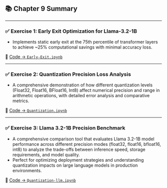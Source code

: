 ## 📚 Chapter 9 Summary

---

### ✅ Exercise 1: Early Exit Optimization for Llama-3.2-1B

- Implements static early exit at the 75th percentile of transformer layers to achieve ~25% computational savings with minimal accuracy loss.

📂 [Code → `Early-Exit.ipynb`](Early-Exit.ipynb)

---

### ✅ Exercise 2: Quantization Precision Loss Analysis

- A comprehensive demonstration of how different quantization levels (Float32, Float16, BFloat16, Int8) affect numerical precision and range in arithmetic operations, with detailed error analysis and comparative metrics.

📂 [Code → `Quantization.ipynb`](Quantization.ipynb)

---

### ✅ Exercise 3: Llama 3.2-1B Precision Benchmark

- A comprehensive comparison tool that evaluates Llama 3.2-1B model performance across different precision modes (float32, float16, bfloat16, int8) to analyze the trade-offs between inference speed, storage requirements, and model quality.
- Perfect for optimizing deployment strategies and understanding quantization impacts on large language models in production environments.

📂 [Code → `Quantization-llm.ipynb`](Quantization-llm.ipynb)